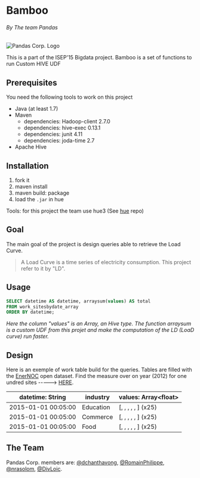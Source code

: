 # Bamboo
###### By The team Pandas
![Pandas Corp. Logo](https://dl.dropboxusercontent.com/s/e57l5e47rqtq39q/PandasCorp_githubbanner.png?dl=0)

This is a part of the ISEP'15 Bigdata project.
Bamboo is a set of functions to run Custom HIVE UDF

Prerequisites
-------------
You need the following tools to work on this project
* Java (at least 1.7)
* Maven
  * dependencies: Hadoop-client 2.7.0
  * dependencies: hive-exec 0.13.1
  * dependencies: junit 4.11
  * dependencies: joda-time 2.7
* Apache Hive

Installation
------------

1. fork it
2. maven install
3. maven build: package
4. load the `.jar` in hue

Tools: for this project the team use hue3 (See [hue](https://github.com/cloudera/hue/blob/master/README.md) repo)

Goal
------------
The main goal of the project is design queries able to retrieve the Load Curve.

>A Load Curve is a time series of electricity consumption. This project refer to it by "LD".


Usage
------------
```sql
SELECT datetime AS datetime, arraysum(values) AS total
FROM work_sitesbydate_array
ORDER BY datetime;
```
*Here the column "values" is an Array<float>, an Hive type. The function arraysum is a custom UDF from this projet and make the computation of the LD (LoaD curve) run faster.*

Design
------------
Here is an exemple of work table build for the queries. Tables are filled with the [EnerNOC](http://www.enernoc.com) open dataset. Find the measure over on year (2012) for one undred sites -----> [HERE](https://open-enernoc-data.s3.amazonaws.com/anon/index.html).

datetime: String	   | industry  |	values: Array\<float\>  
---------------------|-----------|--------------------------
2015-01-01 00:05:00  | Education |	\[, , , , , \] (x25)
2015-01-01 00:05:00  | Commerce  |	\[, , , , , \] (x25)
2015-01-01 00:05:00  | Food      |	\[, , , , , \] (x25)

The Team
------------
Pandas Corp. members are:
[@dchanthavong](https://github.com/dchanthavong),
[@RomainPhilippe](https://github.com/RomainPhilippe),
[@nrasolom](https://github.com/nrasolom),
[@DivLoic](https://github.com/DivLoic).
